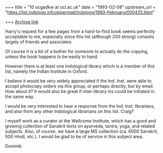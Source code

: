 +++
title = "10 ucgadkw at ucl.ac.uk"
date = "1993-02-08"
upstream_url = "https://list.indology.info/pipermail/indology/1993-February/000425.html"

+++
[Archive link](https://list.indology.info/pipermail/indology/1993-February/000425.html)

Harry's request for a few pages from a hard-to-find book seems perfectly
acceptable to me, especially since this list (although 200 strong) 
consists largely of friends and associates.

Of course it is a bit of a bother for someone to actually do the copying,
unless the book happens to be easily to hand.  

*However* there is at least one Indological library which is a member
of this list, namely the Indian Institute in Oxford.  

I believe it would be very widely appreciated if the Ind. Inst. were
able to accept photocopy orders via this group, or perhaps directly, 
but by email.  How about it?  It would also be great if inter-library
lns could be initiated in the same way.

I would be very interested to hear a response from the Ind. Inst. librarians,
and also from any other Indological librarians on this list.  Craig?

I myself work as a curator at the Wellcome Institute, which has a good
and growing collection of Sanskrit texts on ayurveda, tantra, yoga, and
related subjects.  Also, of course, we have a large MS collection
(ca. 6000 Sanskrit, 500 Hindi, etc.).  I would be glad to be of service
in this subject area.

Dominik






